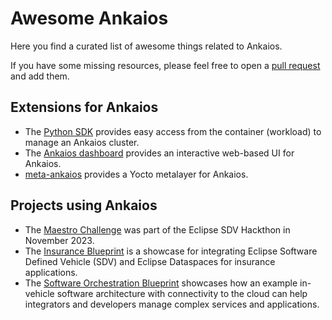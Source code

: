# Awesome Ankaios

Here you find a curated list of awesome things related to Ankaios.

If you have some missing resources, please feel free to open a [pull request](https://github.com/eclipse-ankaios/ankaios/pulls) and add them.

## Extensions for Ankaios

* The [Python SDK](https://github.com/eclipse-ankaios/ank-sdk-python) provides easy access from the container (workload) to manage an Ankaios cluster.
* The [Ankaios dashboard](https://github.com/FelixMoelders/ankaios-dashboard) provides an interactive web-based UI for Ankaios.
* [meta-ankaios](https://github.com/mrogonna/meta-ankaios) provides a Yocto metalayer for Ankaios.

## Projects using Ankaios

* The [Maestro Challenge](https://github.com/Eclipse-SDV-Hackathon-Accenture/maestro-challenge) was part of the Eclipse SDV Hackthon in November 2023.
* The [Insurance Blueprint](https://github.com/eclipse-sdv-blueprints/insurance) is a showcase for integrating Eclipse Software Defined Vehicle (SDV) and Eclipse Dataspaces for insurance applications.
* The [Software Orchestration Blueprint](https://github.com/eclipse-sdv-blueprints/software-orchestration) showcases how an example in-vehicle software architecture with connectivity to the cloud can help integrators and developers manage complex services and applications.
